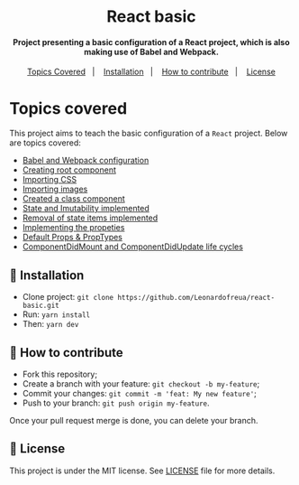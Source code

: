 <h1 align="center">
  React basic
</h1>

<h4 align="center">
  Project presenting a basic configuration of a React project, which is also making use of Babel and Webpack.
</h4>

<p align="center">
  <a href="#-tipics-covered">Topics Covered</a>&nbsp;&nbsp;&nbsp;|&nbsp;&nbsp;&nbsp;
  <a href="#-minidisc-installation">Installation</a>&nbsp;&nbsp;&nbsp;|&nbsp;&nbsp;&nbsp;
  <a href="#-how-to-contribute">How to contribute</a>&nbsp;&nbsp;&nbsp;|&nbsp;&nbsp;&nbsp;
  <a href="#memo-license">License</a>
</p>

# Topics covered

This project aims to teach the basic configuration of a `React` project. Below are topics
covered: 

- [Babel and Webpack configuration](https://github.com/Leonardofreua/react-basic/commit/eb8babad1326d37450ebb02b01af8d5246858613)
- [Creating root component](https://github.com/Leonardofreua/react-basic/commit/0886ce05ecabfbf8a5d831d84db97e04df2e49fc)
- [Importing CSS](https://github.com/Leonardofreua/react-basic/commit/30abeced4ea1d7193490ca3e0b70e93809463f29)
- [Importing images](https://github.com/Leonardofreua/react-basic/commit/25c1c3c2325810a1606ba089ad9f743fdc0b7b51)
- [Created a class component](https://github.com/Leonardofreua/react-basic/commit/9bf2e5af0d450099ce136a4c1ef58d8016c85408)
- [State and Imutability implemented](https://github.com/Leonardofreua/react-basic/commit/962538a5a79347d17a821e56fabdfc92b93407e8)
- [Removal of state items implemented](https://github.com/Leonardofreua/react-basic/commit/3db3c3d00424a98c735f0fc919f090efb9e919dd)
- [Implementing the propeties](https://github.com/Leonardofreua/react-basic/commit/06d14d116a11625a2d69a9fa74536d217c659f93)
- [Default Props & PropTypes](https://github.com/Leonardofreua/react-basic/commit/f1a185827e1fb0127ad45c02fad26ecacb3e9f71)
- [ComponentDidMount and ComponentDidUpdate life cycles](https://github.com/Leonardofreua/react-basic/commit/1b163acf4c2bb19241e3abc8a6b6f49c9ddb9a64)

## :minidisc: Installation

- Clone project: `git clone https://github.com/Leonardofreua/react-basic.git`
- Run: `yarn install`
- Then: `yarn dev`

## 🤔 How to contribute

- Fork this repository;
- Create a branch with your feature: `git checkout -b my-feature`;
- Commit your changes: `git commit -m 'feat: My new feature'`;
- Push to your branch: `git push origin my-feature`.

Once your pull request merge is done, you can delete your branch.

## :memo: License

This project is under the MIT license. See [LICENSE](LICENSE) file for more details.
